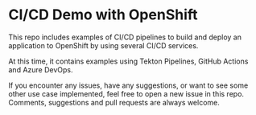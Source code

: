 # CI/CD Demo with OpenShift

This repo includes examples of CI/CD pipelines to build and deploy an application to OpenShift by using several CI/CD services.

At this time, it contains examples using Tekton Pipelines, GitHub Actions and Azure DevOps.

If you encounter any issues, have any suggestions, or want to see some other use case implemented, feel free to open a new issue in this repo.
Comments, suggestions and pull requests are always welcome.